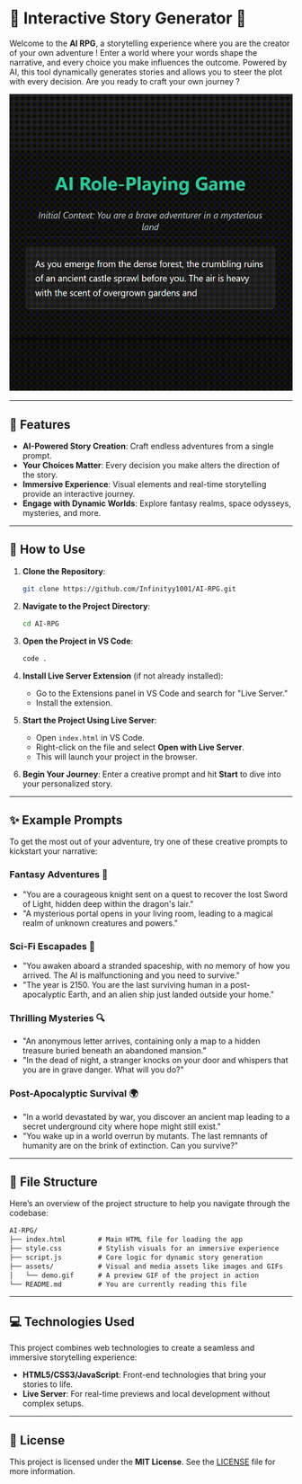 # 🌟 Interactive Story Generator 🌟

Welcome to the **AI RPG**, a storytelling experience where you are the creator of your own adventure ! Enter a world where your words shape the narrative, and every choice you make influences the outcome. Powered by AI, this tool dynamically generates stories and allows you to steer the plot with every decision. Are you ready to craft your own journey ?

![Demo](assets/demo.gif)

---

## 🚀 Features

- **AI-Powered Story Creation**: Craft endless adventures from a single prompt.
- **Your Choices Matter**: Every decision you make alters the direction of the story.
- **Immersive Experience**: Visual elements and real-time storytelling provide an interactive journey.
- **Engage with Dynamic Worlds**: Explore fantasy realms, space odysseys, mysteries, and more.

---

## 📝 How to Use

1. **Clone the Repository**: 
   ```bash
   git clone https://github.com/Infinityy1001/AI-RPG.git
   ```

2. **Navigate to the Project Directory**:
   ```bash
   cd AI-RPG
   ```

3. **Open the Project in VS Code**:
   ```bash
   code .
   ```

4. **Install Live Server Extension** (if not already installed):
   - Go to the Extensions panel in VS Code and search for "Live Server."
   - Install the extension.

5. **Start the Project Using Live Server**:
   - Open `index.html` in VS Code.
   - Right-click on the file and select **Open with Live Server**.
   - This will launch your project in the browser.

6. **Begin Your Journey**: Enter a creative prompt and hit **Start** to dive into your personalized story.

---

## ✨ Example Prompts

To get the most out of your adventure, try one of these creative prompts to kickstart your narrative:

### Fantasy Adventures 🏰
- "You are a courageous knight sent on a quest to recover the lost Sword of Light, hidden deep within the dragon's lair."
- "A mysterious portal opens in your living room, leading to a magical realm of unknown creatures and powers."

### Sci-Fi Escapades 🚀
- "You awaken aboard a stranded spaceship, with no memory of how you arrived. The AI is malfunctioning and you need to survive."
- "The year is 2150. You are the last surviving human in a post-apocalyptic Earth, and an alien ship just landed outside your home."

### Thrilling Mysteries 🔍
- "An anonymous letter arrives, containing only a map to a hidden treasure buried beneath an abandoned mansion."
- "In the dead of night, a stranger knocks on your door and whispers that you are in grave danger. What will you do?"

### Post-Apocalyptic Survival 🌍
- "In a world devastated by war, you discover an ancient map leading to a secret underground city where hope might still exist."
- "You wake up in a world overrun by mutants. The last remnants of humanity are on the brink of extinction. Can you survive?"

---

## 📂 File Structure

Here’s an overview of the project structure to help you navigate through the codebase:

```
AI-RPG/
├── index.html        # Main HTML file for loading the app
├── style.css         # Stylish visuals for an immersive experience
├── script.js         # Core logic for dynamic story generation
├── assets/           # Visual and media assets like images and GIFs
│   └── demo.gif      # A preview GIF of the project in action
└── README.md         # You are currently reading this file
```

---

## 💻 Technologies Used

This project combines web technologies to create a seamless and immersive storytelling experience:

- **HTML5/CSS3/JavaScript**: Front-end technologies that bring your stories to life.
- **Live Server**: For real-time previews and local development without complex setups.

---

## 📝 License

This project is licensed under the **MIT License**. See the [LICENSE](LICENSE) file for more information.


